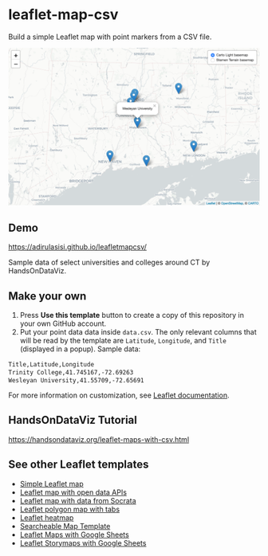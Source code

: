 # leaflet-map-csv
Build a simple Leaflet map with point markers from a CSV file.

![Screenshot](leaflet-map-csv.png)

## Demo
https://adirulasisi.github.io/leafletmapcsv/

Sample data of select universities and colleges around CT by HandsOnDataViz.

## Make your own

1. Press **Use this template** button to create a copy of this repository in your own GitHub account.
2. Put your point data data inside `data.csv`. The only relevant columns that will be read by the template
are `Latitude`, `Longitude`, and `Title` (displayed in a popup). Sample data:
```
Title,Latitude,Longitude
Trinity College,41.745167,-72.69263
Wesleyan University,41.55709,-72.65691
```

For more information on customization, see [Leaflet documentation](https://leafletjs.com/).

## HandsOnDataViz Tutorial
https://handsondataviz.org/leaflet-maps-with-csv.html

## See other Leaflet templates
* [Simple Leaflet map](https://github.com/HandsOnDataViz/leaflet-map-simple)
* [Leaflet map with open data APIs](https://github.com/HandsOnDataViz/leaflet-maps-open-data-apis)
* [Leaflet map with data from Socrata](https://github.com/HandsOnDataViz/leaflet-socrata)
* [Leaflet polygon map with tabs](https://github.com/HandsOnDataViz/leaflet-map-polygon-tabs)
* [Leaflet heatmap](https://github.com/HandsOnDataViz/leaflet-heatmap)
* [Searcheable Map Template](https://github.com/HandsOnDataViz/searchable-map-template-csv)
* [Leaflet Maps with Google Sheets](https://github.com/HandsOnDataViz/leaflet-maps-with-google-sheets)
* [Leaflet Storymaps with Google Sheets](https://github.com/HandsOnDataViz/leaflet-storymaps-with-google-sheets)
